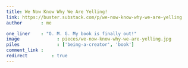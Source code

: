 ```yaml
---
title: We Now Know Why We Are Yelling!
link: https://buster.substack.com/p/we-now-know-why-we-are-yelling
author       : me

one_liner    : "O. M. G. My book is finally out!"
image			   : pieces/we-now-know-why-we-are-yelling.jpg
piles			   : ['being-a-creator', 'book']
comment_link : 
redirect		 : true
---
```


